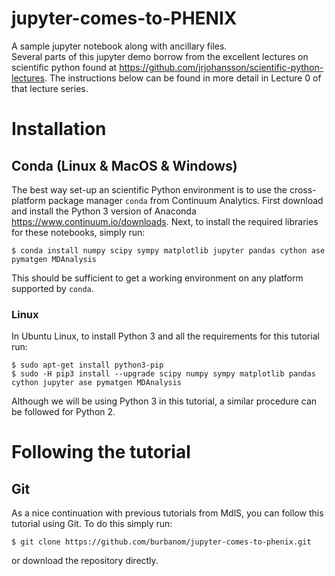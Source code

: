 # jupyter-comes-to-PHENIX
A sample jupyter notebook along with ancillary files.  
Several parts of this jupyter demo borrow from the excellent lectures on scientific python found at https://github.com/jrjohansson/scientific-python-lectures. The instructions below can be found in more detail in Lecture 0 of that lecture series.  

# Installation
## Conda (Linux & MacOS & Windows)
The best way set-up an scientific Python environment is to use the cross-platform package manager `conda` from Continuum Analytics. First download and install the Python 3 version of Anaconda https://www.continuum.io/downloads. Next, to install the required libraries for these notebooks, simply run:

    $ conda install numpy scipy sympy matplotlib jupyter pandas cython ase pymatgen MDAnalysis

This should be sufficient to get a working environment on any platform supported by `conda`.

### Linux
In Ubuntu Linux, to install Python 3 and all the requirements for this tutorial run:

    $ sudo apt-get install python3-pip
    $ sudo -H pip3 install --upgrade scipy numpy sympy matplotlib pandas cython jupyter ase pymatgen MDAnalysis

Although we will be using Python 3 in this tutorial, a similar procedure can be followed for Python 2.

# Following the tutorial
## Git
As a nice continuation with previous tutorials from MdlS, you can follow this tutorial using Git. To do this simply run:
    
    $ git clone https://github.com/burbanom/jupyter-comes-to-phenix.git
    
or download the repository directly. 
